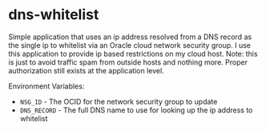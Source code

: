 # dns-whitelist

Simple application that uses an ip address resolved from a DNS record as the single ip to whitelist via an Oracle cloud network security group.
I use this application to provide ip based restrictions on my cloud host. Note: this is just to avoid traffic spam from outside hosts and nothing more. Proper 
authorization still exists at the application level. 

Environment Variables:

* `NSG_ID` - The OCID for the network security group to update
* `DNS_RECORD` - The full DNS name to use for looking up the ip address to whitelist
